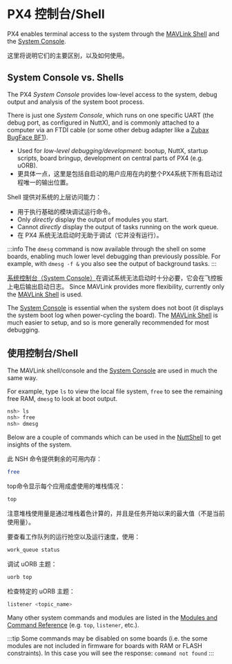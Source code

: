 # PX4 控制台/Shell

PX4 enables terminal access to the system through the [MAVLink Shell](../debug/mavlink_shell.md) and the [System Console](../debug/system_console.md).

这里将说明它们的主要区别，以及如何使用。

<a id="console_vs_shell"></a>

## System Console vs. Shells

The PX4 _System Console_ provides low-level access to the system, debug output and analysis of the system boot process.

There is just one _System Console_, which runs on one specific UART (the debug port, as configured in NuttX), and is commonly attached to a computer via an FTDI cable (or some other debug adapter like a [Zubax BugFace BF1](https://github.com/Zubax/bugface_bf1)).

- Used for _low-level debugging/development_: bootup, NuttX, startup scripts, board bringup, development on central parts of PX4 (e.g. uORB).
- 更具体一点，这里是包括自启动的用户应用在内的整个PX4系统下所有启动过程唯一的输出位置。

Shell 提供对系统的上层访问能力：

- 用于执行基础的模块调试运行命令。
- Only _directly_ display the output of modules you start.
- Cannot _directly_ display the output of tasks running on the work queue.
- 在 PX4 系统无法启动时无助于调试（它并没有运行）。

:::info
The `dmesg` command is now available through the shell on some boards, enabling much lower level debugging than previously possible.
For example, with `dmesg -f &` you also see the output of background tasks.
:::

<a href="../debug/system_console.md">系统控制台（System Console）</a>在调试系统无法启动时十分必要，它会在飞控板上电后输出启动日志。
Since MAVLink provides more flexibility, currently only the [MAVLink Shell](../debug/mavlink_shell.md) is used.

The [System Console](../debug/system_console.md) is essential when the system does not boot (it displays the system boot log when power-cycling the board).
The [MAVLink Shell](../debug/mavlink_shell.md) is much easier to setup, and so is more generally recommended for most debugging.

<a id="using_the_console"></a>

## 使用控制台/Shell

The MAVLink shell/console and the [System Console](../debug/system_console.md) are used in much the same way.

For example, type `ls` to view the local file system, `free` to see the remaining free RAM, `dmesg` to look at boot output.

```sh
nsh> ls
nsh> free
nsh> dmesg
```

Below are a couple of commands which can be used in the [NuttShell](https://cwiki.apache.org/confluence/pages/viewpage.action?pageId=139629410) to get insights of the system.

此 NSH 命令提供剩余的可用内存：

```sh
free
```

top命令显示每个应用成虚使用的堆栈情况：

```sh
top
```

注意堆栈使用量是通过堆栈着色计算的，并且是任务开始以来的最大值（不是当前使用量）。

要查看工作队列的运行抢空以及运行速度，使用：

```sh
work_queue status
```

调试 uORB 主题：

```sh
uorb top
```

检查特定的 uORB 主题：

```sh
listener <topic_name>
```

Many other system commands and modules are listed in the [Modules and Command Reference](../modules/modules_main.md) (e.g. `top`, `listener`, etc.).

:::tip
Some commands may be disabled on some boards (i.e. the some modules are not included in firmware for boards with RAM or FLASH constraints).
In this case you will see the response: `command not found`
:::
